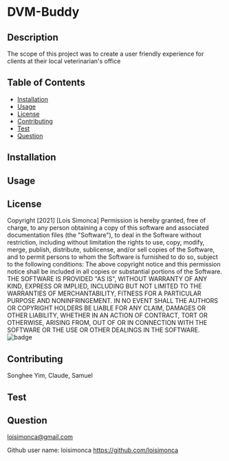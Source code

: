 # DVM-Buddy

## Description

The scope of this project was to create a user friendly experience for clients at their local veterinarian's office

## Table of Contents

- [Installation](#installation)
- [Usage](#usage)
- [License](#License)
- [Contributing](#Contributing)
- [Test](#test)
- [Question](#Question)

## Installation

## Usage

## License

Copyright [2021] [Lois Simonca]
Permission is hereby granted, free of charge, to any person obtaining a copy of this software and associated documentation files (the "Software"), to deal in the Software without restriction, including without limitation the rights to use, copy, modify, merge, publish, distribute, sublicense, and/or sell copies of the Software, and to permit persons to whom the Software is furnished to do so, subject to the following conditions:
The above copyright notice and this permission notice shall be included in all copies or substantial portions of the Software.
THE SOFTWARE IS PROVIDED "AS IS", WITHOUT WARRANTY OF ANY KIND, EXPRESS OR IMPLIED, INCLUDING BUT NOT LIMITED TO THE WARRANTIES OF MERCHANTABILITY, FITNESS FOR A PARTICULAR PURPOSE AND NONINFRINGEMENT. IN NO EVENT SHALL THE AUTHORS OR COPYRIGHT HOLDERS BE LIABLE FOR ANY CLAIM, DAMAGES OR OTHER LIABILITY, WHETHER IN AN ACTION OF CONTRACT, TORT OR OTHERWISE, ARISING FROM, OUT OF OR IN CONNECTION WITH THE SOFTWARE OR THE USE OR OTHER DEALINGS IN THE SOFTWARE.
![badge](https://img.shields.io/badge/MIT-License-<color>)

## Contributing

Songhee Yim, Claude, Samuel

## Test

## Question

loisimonca@gmail.com

Github user name: loisimonca
https://github.com/loisimonca
